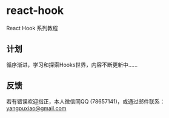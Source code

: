 # react-hook
React Hook 系列教程

## 计划
循序渐进，学习和探索Hooks世界，内容不断更新中......  

## 反馈
若有错误欢迎指正，本人微信同QQ (78657141)，或通过邮件联系：yangpuxiao@gmail.com  
